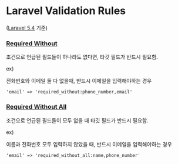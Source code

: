 # Laravel Validation Rules

([Laravel 5.4](https://laravel.com/docs/5.4) 기준)

### [Required Without](https://laravel.com/docs/5.4/validation#rule-required-without)

조건으로 언급된 필드들이 하나라도 없다면,
타깃 필드가 반드시 필요함.

ex)

전화번호와 이메일 둘 다 없을때,
반드시 이메일을 입력해야하는 경우

```
'email' => 'required_without:phone_number,email'
```


### [Required Without All](https://laravel.com/docs/5.4/validation#rule-required-without-all)

조건으로 언급된 필드들이 모두 없을 때
타깃 필드가 반드시 필요함.

ex)

이름과 전화번호 모두 입력하지 않았을 때,
반드시 이메일을 입력해야하는 경우

```
'email' => 'required_without_all:name,phone_number'
```

